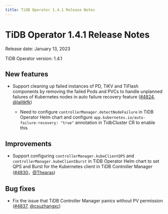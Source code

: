 ```yaml
---
title: TiDB Operator 1.4.1 Release Notes
---
```


# TiDB Operator 1.4.1 Release Notes

Release date: January 13, 2023

TiDB Operator version: 1.4.1

## New features

- Support cleaning up failed instances of PD, TiKV and TiFlash components by removing the failed Pods and PVCs to handle unplanned failures of Kubernetes nodes in auto failure recovery feature ([#4824](https://github.com/pingcap/tidb-operator/pull/4824), [@lalitkfk](https://github.com/lalitkfk))

    - Need to configure `controllerManager.detectNodeFailure` in TiDB Operator Helm chart and configure `app.kubernetes.io/auto-failure-recovery: "true"` annotation in TidbCluster CR to enable this

## Improvements

- Support configuring `controllerManager.kubeClientQPS` and `controllerManager.kubeClientBurst` in TiDB Operator Helm chart to set QPS and Burst for the Kubernetes client in TiDB Controller Manager ([#4830](https://github.com/pingcap/tidb-operator/pull/4830)，[@Thearas](https://github.com/Thearas))

## Bug fixes

- Fix the issue that TiDB Controller Manager panics without PV permission ([#4837](https://github.com/pingcap/tidb-operator/pull/4837), [@csuzhangxc](https://github.com/csuzhangxc))
